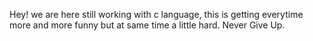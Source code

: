 Hey! we are here still working with c language, this is getting everytime more and more funny but at same time a little hard. Never Give Up.
